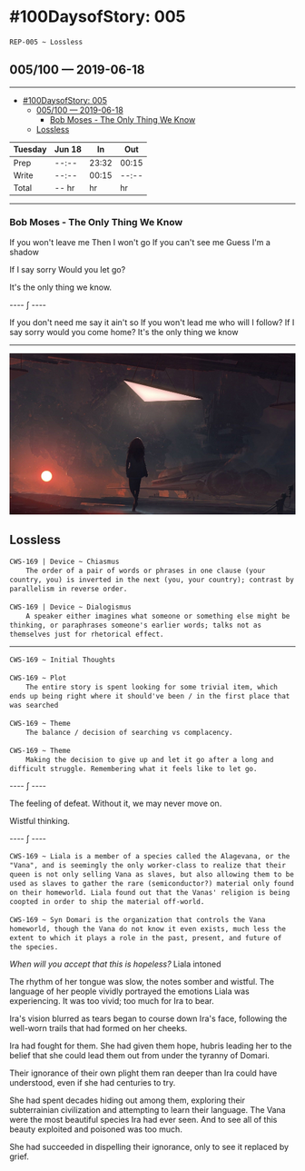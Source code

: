 # #100DaysofStory: 005

    REP-005 ~ Lossless  

## 005/100 — 2019-06-18

---

- [#100DaysofStory: 005](#100DaysofStory-005)
  - [005/100 — 2019-06-18](#005100--2019-06-18)
    - [Bob Moses - The Only Thing We Know](#Bob-Moses---The-Only-Thing-We-Know)
  - [Lossless](#Lossless)

| Tuesday | Jun 18 | In    | Out   |
| ------- | ------ | ----- | ----- |
| Prep    | --:--  | 23:32 | 00:15 |
| Write   | --:--  | 00:15 | --:-- |
| Total   | -- hr  | hr    | hr    |

---

### Bob Moses - The Only Thing We Know

If you won't leave me
Then I won't go
If you can't see me
Guess I'm a shadow

If I say sorry
Would you let go?

It's the only thing we know.


---- ∫ ----

If you don't need me say it ain't so
If you won't lead me who will I follow?
If I say sorry would you come home?
It's the only thing we know

---

![Visual Inspiration for Lossless](005-1-lossless.jpg)

## Lossless

    CWS-169 | Device ~ Chiasmus
        The order of a pair of words or phrases in one clause (your country, you) is inverted in the next (you, your country); contrast by parallelism in reverse order.

    CWS-169 | Device ~ Dialogismus
        A speaker either imagines what someone or something else might be thinking, or paraphrases someone's earlier words; talks not as themselves just for rhetorical effect.

---

    CWS-169 ~ Initial Thoughts

    CWS-169 ~ Plot
        The entire story is spent looking for some trivial item, which ends up being right where it should've been / in the first place that was searched

    CWS-169 ~ Theme
        The balance / decision of searching vs complacency. 

    CWS-169 ~ Theme
        Making the decision to give up and let it go after a long and difficult struggle. Remembering what it feels like to let go.

---- ∫ ----

The feeling of defeat. Without it, we may never move on.

Wistful thinking.

---- ∫ ----

    CWS-169 ~ Liala is a member of a species called the Alagevana, or the "Vana", and is seemingly the only worker-class to realize that their queen is not only selling Vana as slaves, but also allowing them to be used as slaves to gather the rare (semiconductor?) material only found on their homeworld. Liala found out that the Vanas' religion is being coopted in order to ship the material off-world.

    CWS-169 ~ Syn Domari is the organization that controls the Vana homeworld, though the Vana do not know it even exists, much less the extent to which it plays a role in the past, present, and future of the species.

_When will you accept that this is hopeless?_ Liala intoned

The rhythm of her tongue was slow, the notes somber and wistful. The language of her people vividly portrayed the emotions Liala was experiencing. It was too vivid; too much for Ira to bear.

Ira's vision blurred as tears began to course down Ira's face, following the well-worn trails that had formed on her cheeks. 

Ira had fought for them. She had given them hope, hubris leading her to the belief that she could lead them out from under the tyranny of Domari.

Their ignorance of their own plight them ran deeper than Ira could have understood, even if she had centuries to try.

She had spent decades hiding out among them, exploring their subterrainian civilization and attempting to learn their language. The Vana were the most beautiful species Ira had ever seen. And to see all of this beauty exploited and poisoned was too much.

She had succeeded in dispelling their ignorance, only to see it replaced by grief.







